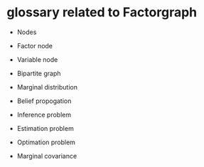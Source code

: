 # glossary related to Factorgraph
- Nodes 
-   Factor node
-   Variable node
- Bipartite graph
- Marginal distribution
- Belief propogation

- Inference problem
- Estimation problem
- Optimation problem 
- Marginal covariance
